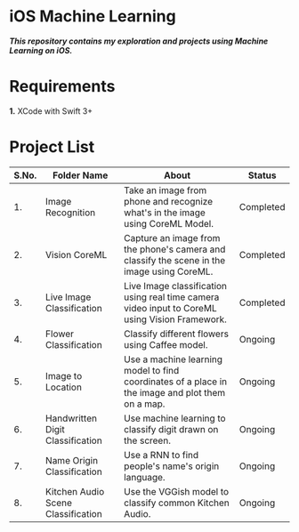 # iOS Machine Learning

***This repository contains my exploration and projects using Machine Learning on iOS.***

# Requirements
**1.** XCode with Swift 3+

# Project List

| S.No. |   Folder Name    |                        About                         |   Status    |
| ----- | ---------------- | ---------------------------------------------------- | ----------- |
|  1.   | Image Recognition| Take an image from phone and recognize what's in the image using CoreML Model. | Completed |
|  2.   | Vision CoreML    | Capture an image from the phone's camera and classify the scene in the image using CoreML. | Completed |
|  3.   | Live Image Classification | Live Image classification using real time camera video input to CoreML using Vision Framework. | Completed |
|  4.   | Flower Classification | Classify different flowers using Caffee model. | Ongoing |
|  5.   | Image to Location | Use a machine learning model to find coordinates of a place in the image and plot them on a map. | Ongoing |
|  6.   | Handwritten Digit Classification | Use machine learning to classify digit drawn on the screen. | Ongoing  |
|  7.   | Name Origin Classification | Use a RNN to find people's name's origin language. | Ongoing |
|  8.   | Kitchen Audio Scene Classification | Use the VGGish model to classify common Kitchen Audio. | Ongoing |
